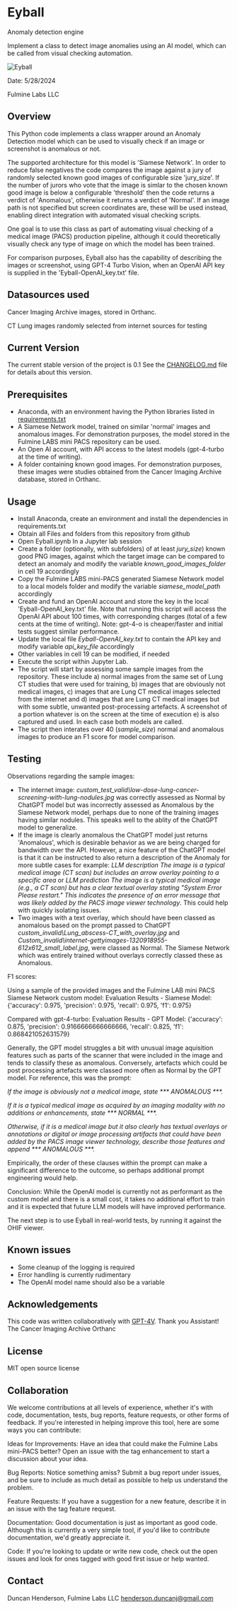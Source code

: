 # Eyball
Anomaly detection engine

Implement a class to detect image anomalies using an AI model, which can be called from visual checking automation.

![Eyball](eyball3.png "Eyball")

Date: 5/28/2024

Fulmine Labs LLC

## Overview

This Python code implements a class wrapper around an Anomaly Detection model which can be used to visually check if an image or screenshot is anomalous or not. 

The supported architecture for this model is 'Siamese Network'. In order to reduce false negatives the code compares the image against a jury of randomly selected known good images of configurable size 'jury_size'.  If the number of jurors who vote that the image is simlar to the chosen known good image is below a configurable 'threshold' then the code returns a verdict of 'Anomalous', otherwise it returns a verdict of 'Normal'. If an image path is not specified but screen coordinates are, these will be used instead, enabling direct integration with automated visual checking scripts.

One goal is to use this class as part of automating visual checking of a medical image (PACS) production pipeline, although it could theoretically visually check any type of image on which the model has been trained.

For comparison purposes, Eyball also has the capability of describing the images or screenshot, using GPT-4 Turbo Vision, when an OpenAI API key is supplied in the 'Eyball-OpenAI_key.txt' file.

## Datasources used

Cancer Imaging Archive images, stored in Orthanc.

CT Lung images randomly selected from internet sources for testing

## Current Version
The current stable version of the project is 0.1
See the [CHANGELOG.md](CHANGELOG.md) file for details about this version.

## Prerequisites

* Anaconda, with an environment having the Python libraries listed in [requirements.txt](requirements.txt)
* A Siamese Network model, trained on similar 'normal' images and anomalous images. For demonstration purposes, the model stored in the Fulmine LABS mini PACS repository can be used.
* An Open AI account, with API access to the latest models (gpt-4-turbo at the time of writing).
* A folder containing known good images. For demonstration purposes, these images were studies obtained from the Cancer Imaging Archive database, stored in Orthanc.

## Usage

* Install Anaconda, create an environment and install the dependencies in requirements.txt
* Obtain all Files and folders from this repository from github
* Open Eyball.ipynb In a Jupyter lab session
* Create a folder (optionally, with subfolders) of at least _jury_size_) known good PNG images, against which the target image can be compared to detect an anomaly and modify the variable _known_good_images_folder_ in cell 19 accordingly
* Copy the Fulmine LABS mini-PACS generated Siamese Network model to a local models folder and modify the variable _siamese_model_path_ accordingly
* Create and fund an OpenAI account and store the key in the local 'Eyball-OpenAI_key.txt' file. Note that running this script will access the OpenAI API about 100 times, with corresponding charges (total of a few cents at the time of writing). Note: gpt-4-o is cheaper/faster and initial tests suggest similar performance.
* Update the local file _Eyball-OpenAI_key.txt_ to contain the API key and modify variable _api_key_file_ accordingly
* Other variables in cell 19 can be modified, if needed
* Execute the script within Jupyter Lab.
* The script will start by assessing some sample images from the repository. These include a) normal images from the same set of Lung CT studies that were used for training, b) images that are obviously not medical images, c) images that are Lung CT medical images selected from the internet and d) images that are Lung CT medical images but with some subtle, unwanted post-processing artefacts. A screenshot of a portion whatever is on the screen at the time of execution e) is also captured and used. In each case both models are called.
* The script then interates over 40 (_sample_size_) normal and anomalous images to produce an F1 score for model comparison.

## Testing

Observations regarding the sample images:

* The internet image: _custom_test_valid\low-dose-lung-cancer-screening-with-lung-nodules.jpg_ was correctly assessed as Normal by ChatGPT model but was incorrectly assessed as Anomalous by the Siamese Network model, perhaps due to none of the training images having similar nodules. This speaks well to the ablity of the ChatGPT model to generalize.
* If the image is clearly anomalous the ChatGPT model just returns 'Anomalous', which is desirable behavior as we are being charged for bandwidth over the API. However, a nice feature of the ChatGPT model is that it can be instructed to also return a description of the Anomaly for more subtle cases for example: _LLM description The image is a typical medical image (CT scan) but includes an arrow overlay pointing to a specific area_ or _LLM prediction The image is a typical medical image (e.g., a CT scan) but has a clear textual overlay stating "System Error Please restart." This indicates the presence of an error message that was likely added by the PACS image viewer technology_. This could help with quickly isolating issues.
* Two images with a text overlay, which should have been classed as anomalous based on the prompt passed to ChatGPT _custom_invalid\Lung_abscess_-_CT_with_overlay.jpg_ and _Custom_invalid\internet-gettyimages-1320918955-612x612_small_label.jpg_, were classed as Normal. The Siamese Network which was entirely trained without overlays correctly classed these as Anomalous.

F1 scores:

Using a sample of the provided images and the Fulmine LAB mini PACS Siamese Network custom model:
Evaluation Results - Siamese Model: {'accuracy': 0.975, 'precision': 0.975, 'recall': 0.975, 'f1': 0.975}

Compared with gpt-4-turbo:
Evaluation Results - GPT Model: {'accuracy': 0.875, 'precision': 0.9166666666666666, 'recall': 0.825, 'f1': 0.868421052631579}

Generally, the GPT model struggles a bit with unusual image aquisition features such as parts of the scanner that were included in the image and tends to classify these as anomalous. Conversely, artefacts which could be post processing artefacts were classed more often as Normal by the GPT model. 
For reference, this was the prompt:

_If the image is obviously not a medical image, state *** ANOMALOUS ***._

_If it is a typical medical image as acquired by an imaging modality with no additions or enhancements, state *** NORMAL ***._

_Otherwise, if it is a medical image but it also clearly has textual overlays or annotations or digital or image processing artifacts that could have been added by the PACS image viewer technology, describe those features and append *** ANOMALOUS ***._

Empirically, the order of these clauses within the prompt can make a significant difference to the outcome, so perhaps additional prompt engineering would help.

Conclusion: While the OpenAI model is currently not as performant as the custom model and there is a small cost, it takes no additional effort to train and it is expected that future LLM models will have improved performance. 

The next step is to use Eyball in real-world tests, by running it against the OHIF viewer.

## Known issues

* Some cleanup of the logging is required
* Error handling is currently rudimentary
* The OpenAI model name should also be a variable

## Acknowledgements

This code was written collaboratively with [GPT-4V](https://chat.openai.com/). Thank you Assistant!
The Cancer Imaging Archive
Orthanc

## License
MIT open source license

## Collaboration
We welcome contributions at all levels of experience, whether it's with code, documentation, tests, bug reports, feature requests, or other forms of feedback. If you're interested in helping improve this tool, here are some ways you can contribute:

Ideas for Improvements: Have an idea that could make the Fulmine Labs mini-PACS better? Open an issue with the tag enhancement to start a discussion about your idea.

Bug Reports: Notice something amiss? Submit a bug report under issues, and be sure to include as much detail as possible to help us understand the problem.

Feature Requests: If you have a suggestion for a new feature, describe it in an issue with the tag feature request.

Documentation: Good documentation is just as important as good code. Although this is currently a very simple tool, if you'd like to contribute documentation, we'd greatly appreciate it.

Code: If you're looking to update or write new code, check out the open issues and look for ones tagged with good first issue or help wanted.

## Contact
Duncan Henderson, Fulmine Labs LLC henderson.duncanj@gmail.com
